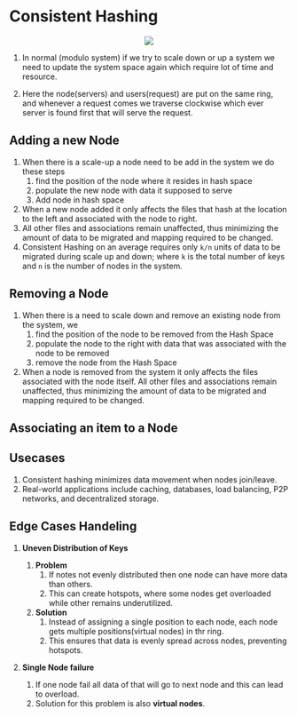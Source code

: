 # Consistent Hashing

<p align="center">
 <img src="/img/hld/image3.png" />
</p>

1. In normal (modulo system) if we try to scale down or up a system we need to update the system space again which require lot of time and resource.

2. Here the node(servers) and users(request) are put on the same ring, and whenever a request comes we traverse clockwise which ever server is found first that will serve the request.

## Adding a new Node

1. When there is a scale-up a node need to be add in the system we do these steps
   1. find the position of the node where it resides in hash space
   2. populate the new node with data it supposed to serve
   3. Add node in hash space
2. When a new node added it only affects the files that hash at the location to the left and associated with the node to right.
3. All other files and associations remain unaffected, thus minimizing the amount of data to be migrated and mapping required to be changed.
4. Consistent Hashing on an average requires only `k/n` units of data to be migrated during scale up and down; where `k` is the total number of keys and `n` is the number of nodes in the system.

## Removing a Node

1. When there is a need to scale down and remove an existing node from the system, we
   1. find the position of the node to be removed from the Hash Space
   2. populate the node to the right with data that was associated with the node to be removed
   3. remove the node from the Hash Space
2. When a node is removed from the system it only affects the files associated with the node itself. All other files and associations remain unaffected, thus minimizing the amount of data to be migrated and mapping required to be changed.

## Associating an item to a Node

## Usecases

1.  Consistent hashing minimizes data movement when nodes join/leave.
2.  Real-world applications include caching, databases, load balancing, P2P networks, and decentralized storage.

## Edge Cases Handeling

1. **Uneven Distribution of Keys**

   1. **Problem**
      1. If notes not evenly distributed then one node can have more data than others.
      2. This can create hotspots, where some nodes get overloaded while other remains underutilized.
   2. **Solution**
      1. Instead of assigning a single position to each node, each node gets multiple positions(virtual nodes) in thr ring.
      2. This ensures that data is evenly spread across nodes, preventing hotspots.

2. **Single Node failure**
   1. If one node fail all data of that will go to next node and this can lead to overload.
   2. Solution for this problem is also **virtual nodes**.
